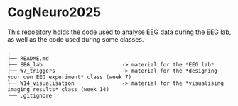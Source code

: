# CogNeuro2025
This repository holds the code used to analyse EEG data during the EEG lab, as well as the code used during some classes.


```
.
├── README.md
├── EEG_lab                         -> material for the *EEG lab*
├── W7_triggers                     -> material for the *designing your own EEG experiment* class (week 7)
├── W14_visualisation               -> material for the *visualising imaging results* class (week 14)
└── .gitignore
```